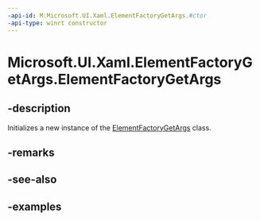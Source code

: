 ```yaml
---
-api-id: M:Microsoft.UI.Xaml.ElementFactoryGetArgs.#ctor
-api-type: winrt constructor
---
```


<!-- Method syntax.
public ElementFactoryGetArgs.ElementFactoryGetArgs()
-->

# Microsoft.UI.Xaml.ElementFactoryGetArgs.ElementFactoryGetArgs

## -description

Initializes a new instance of the [ElementFactoryGetArgs](elementfactorygetargs.md) class.

## -remarks

## -see-also

## -examples

